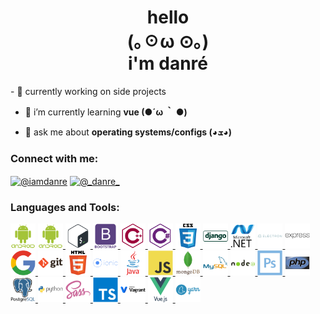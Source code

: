 <h1 align="center">hello<br>(｡☉ω ⊙｡)<br>i'm danré</h1>
- 🔭 currently working on side projects

- 🌱 i’m currently learning **vue (●´ω ｀ ●)**

- 💬 ask me about **operating  systems/configs (◕ܫ◕)**

<p align="left">
<h3 align="left">Connect with me:</h3>
<a href="https://twitter.com/@iamdanre" target="blank"><img align="center" src="https://cdn.jsdelivr.net/npm/simple-icons@3.0.1/icons/twitter.svg" alt="@iamdanre" height="30" width="40" /></a>
<a href="https://instagram.com/@_danre_" target="blank"><img align="center" src="https://cdn.jsdelivr.net/npm/simple-icons@3.0.1/icons/instagram.svg" alt="@_danre_" height="30" width="40" /></a>
</p>
<h3 align="left">Languages and Tools:</h3>
<p align="left">
<a href="https://developer.android.com" target="_blank"> <img width="40" height="40" src="icons/android-plain-wordmark.svg"></a>
<a href="https://angular.io" target="_blank">
<img width="40" height="40" src="icons/android-plain-wordmark.svg">
</a>
<a href="https://www.gnu.org/software/bash/" target="_blank">
<img width="40" height="40" src="icons/bash-original.svg">
</a>
<a href="https://getbootstrap.com" target="_blank">
<img width="40" height="40" src="icons/bootstrap-plain-wordmark.svg">
</a>
<a href="https://www.w3schools.com/cpp/" target="_blank">
<img width="40" height="40" src="icons/cplusplus-line.svg">
</a>
<a href="https://www.w3schools.com/cs/" target="_blank">
<img width="40" height="40" src="icons/csharp-line.svg">
</a>
<a href="https://www.w3schools.com/css/" target="_blank">
<img width="40" height="40" src="icons/css3-original-wordmark.svg">
</a>
<a href="https://www.djangoproject.com/" target="_blank">
<img width="40" height="40" src="icons/django-line.svg">
</a>
<a href="https://dotnet.microsoft.com/" target="_blank">
<img width="40" height="40" src="icons/dot-net-original-wordmark.svg">
</a>

<a href="https://www.electronjs.org" target="_blank">
<img width="40" height="40" src="icons/electron-original-wordmark.svg">
</a>

<a href="https://expressjs.com" target="_blank">
<img width="40" height="40" src="icons/express-original-wordmark.svg">
</a>

<a href="https://cloud.google.com" target="_blank">
<img width="40" height="40" src="icons/google-original.svg">
</a>

<a href="https://git-scm.com/" target="_blank">
<img width="40" height="40" src="icons/git-original-wordmark.svg">
</a>

<a href="https://www.w3.org/html/" target="_blank">
<img width="40" height="40" src="icons/html5-original-wordmark.svg">
</a>

<a href="https://ionicframework.com" target="_blank">
<img width="40" height="40" src="icons/ionic-original-wordmark.svg">
</a>

<a href="https://www.java.com" target="_blank">
<img width="40" height="40" src="icons/java-original-wordmark.svg">
</a>

<a href="https://developer.mozilla.org/en-US/docs/Web/JavaScript" target="_blank">
<img width="40" height="40" src="icons/javascript-original.svg">
</a>

<a href="https://www.mongodb.com/" target="_blank">
<img width="40" height="40" src="icons/mongodb-original-wordmark.svg">
</a>

<a href="https://www.mysql.com/" target="_blank">
<img width="40" height="40" src="icons/mysql-original-wordmark.svg">
</a>

<a href="https://nodejs.org" target="_blank">
<img width="40" height="40" src="icons/nodejs-original-wordmark.svg">
</a>

<a href="https://www.photoshop.com/en" target="_blank">
<img width="40" height="40" src="icons/photoshop-line.svg">
</a>

<a href="https://www.php.net" target="_blank">
<img width="40" height="40" src="icons/php-original.svg">
</a>

<a href="https://www.postgresql.org" target="_blank">
<img width="40" height="40" src="icons/postgresql-original-wordmark.svg">
</a>

<a href="https://www.python.org" target="_blank">
<img width="40" height="40" src="icons/python-original-wordmark.svg">
</a>

<a href="https://sass-lang.com" target="_blank">
<img width="40" height="40" src="icons/sass-original.svg">
</a>

<a href="https://www.typescriptlang.org/" target="_blank">
<img width="40" height="40" src="icons/typescript-original.svg">
</a>

<a href="https://www.vagrantup.com/" target="_blank">
<img width="40" height="40" src="icons/vagrant-original-wordmark.svg">
</a>

<a href="https://vuejs.org/" target="_blank">
<img width="40" height="40" src="icons/vuejs-original-wordmark.svg">
</a> 

<a href="https://yarnpkg.com/" target="_blank">
<img width="40" height="40" src="icons/yarn-original-wordmark.svg">
</a>
</p>